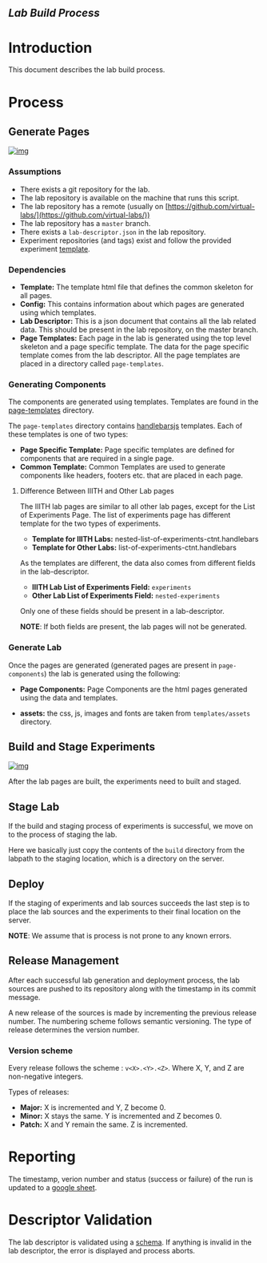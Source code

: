 ## ***Lab Build Process***

<!-- # Table of Contents

1.  [Introduction](#orgc8ae9bc)
2.  [Process](#org42fecff)
    1.  [Generate Pages](#org457b7ff)
        1.  [Assumptions](#org101d806)
        2.  [Dependencies](#org3aec332)
        3.  [Generating Components](#orgdcd3f01)
        4.  [Generate Lab](#orgfc8d60a)
    2.  [Build and Stage Experiments](#orgf4cdbd4)
    3.  [Stage Lab](#org090883a)
    4.  [Deploy](#org7da2051)
    5.  [Release Management](#orgf35544a)
        1.  [Version scheme](#org425b79a)
3.  [Reporting](#org468215d)
4.  [Descriptor Validation](#org8e4962e) -->



<a id="orgc8ae9bc"></a>

# Introduction

This document describes the lab build process.


<a id="org42fecff"></a>

# Process


<a id="org457b7ff"></a>

## Generate Pages

[![img](../page-generation.png)](../page-generation.png)


<a id="org101d806"></a>

### Assumptions

-   There exists a git repository for the lab.
-   The lab repository is available on the machine that runs this
    script.
-   The lab repository has a remote (usually on
    [https://github.com/virtual-labs/](https://github.com/virtual-labs/))
-   The lab repository has a `master` branch.
-   There exists a `lab-descriptor.json` in the lab repository.
-   Experiment repositories (and tags) exist and follow the provided
    experiment [template](https://github.com/virtual-labs/ph3-exp-template/).


<a id="org3aec332"></a>

### Dependencies

-   **Template:** The template html file that defines the common
    skeleton for all pages.
-   **Config:** This contains information about which pages are
    generated using which templates.
-   **Lab Descriptor:** This is a json document that contains all the
    lab related data.  This should be present in
    the lab repository, on the master branch.
-   **Page Templates:** Each page in the lab is generated using the
    top level skeleton and a page specific
    template.  The data for the page specific
    template comes from the lab descriptor.  All
    the page templates are placed in a directory
    called `page-templates`.


<a id="orgdcd3f01"></a>

### Generating Components

The components are generated using templates.  Templates are found
in the [page-templates](../lab_build/page-templates/) directory.

The `page-templates` directory contains [handlebarsjs](https://handlebarsjs.com/) templates.
Each of these templates is one of two types:

-   **Page Specific Template:** Page specific templates are defined
    for components that are required in a single page.
-   **Common Template:** Common Templates are used to generate
    components like headers, footers etc. that are placed in each
    page.

1.  Difference Between IIITH and Other Lab pages

    The IIITH lab pages are similar to all other lab pages, except
    for the List of Experiments Page.  The list of experiments page
    has different template for the two types of experiments.
    
    -   **Template for IIITH Labs:** nested-list-of-experiments-ctnt.handlebars
    -   **Template for Other Labs:** list-of-experiments-ctnt.handlebars
    
    As the templates are different, the data also comes from
    different fields in the lab-descriptor.
    
    -   **IIITH Lab List of Experiments Field:** `experiments`
    -   **Other Lab List of Experiments Field:** `nested-experiments`
    
    Only one of these fields should be present in a lab-descriptor.
    
    **NOTE**: If both fields are present, the lab pages will not be
    generated.


<a id="orgfc8d60a"></a>

### Generate Lab

Once the pages are generated (generated pages are present in
`page-components`) the lab is generated using the following:

-   **Page Components:** Page Components are the html pages generated
    using the data and templates.

-   **assets:** the css, js, images and fonts are taken from
    `templates/assets` directory.


<a id="orgf4cdbd4"></a>

## Build and Stage Experiments

[![img](../deployment-process.jpg)](../deployment-process.jpg)

After the lab pages are built, the experiments need to built and
staged.


<a id="org090883a"></a>

## Stage Lab

If the build and staging process of experiments is successful, we
move on to the process of staging the lab.

Here we basically just copy the contents of the `build` directory
from the labpath to the staging location, which is a directory on
the server.


<a id="org7da2051"></a>

## Deploy

If the staging of experiments and lab sources succeeds the last
step is to place the lab sources and the experiments to their final
location on the server.

**NOTE**: We assume that is process is not prone to any known errors.


<a id="orgf35544a"></a>

## Release Management

After each successful lab generation and deployment process, the
lab sources are pushed to its repository along with the timestamp
in its commit message.

A new release of the sources is made by incrementing the previous
release number.  The numbering scheme follows semantic versioning.
The type of release determines the version number.


<a id="org425b79a"></a>

### Version scheme

Every release follows the scheme : `v<X>.<Y>.<Z>`. Where X, Y, and
Z are non-negative integers.

Types of releases:

-   **Major:** X is incremented and Y, Z become 0.
-   **Minor:** X stays the same.  Y is incremented and Z becomes 0.
-   **Patch:** X and Y remain the same.  Z is incremented.


<a id="org468215d"></a>

# Reporting

The timestamp, verion number and status (success or failure) of the run is updated to a [google sheet](https://docs.google.com/spreadsheets/d/1Z-acT5GKrna_JyHanxq3mXKocRPUb1KPL8vY7mKa5KA/edit#gid=0).


<a id="org8e4962e"></a>

# Descriptor Validation

The lab descriptor is validated using a [schema](../validation/schemas/labDescSchema.json).  If anything is
invalid in the lab descriptor, the error is displayed and process aborts.
